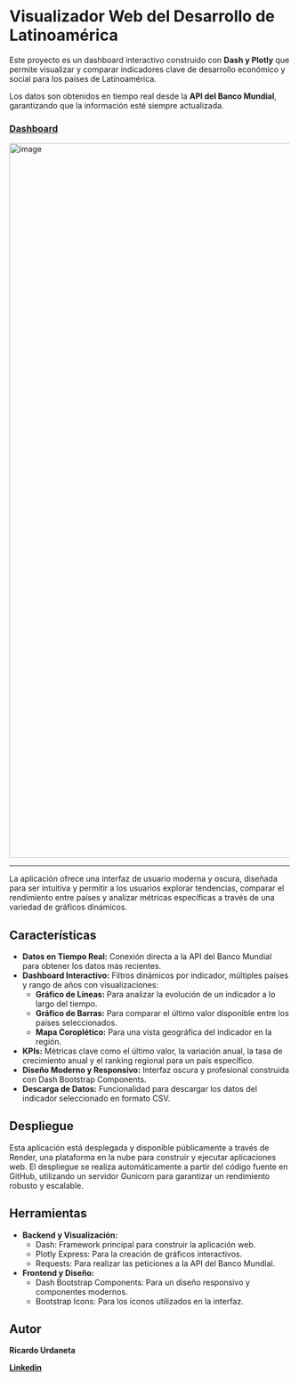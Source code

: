 # Visualizador Web del Desarrollo de Latinoamérica

Este proyecto es un dashboard interactivo construido con **Dash y Plotly** que permite visualizar y comparar indicadores clave de desarrollo económico y social para los países de Latinoamérica. 

Los datos son obtenidos en tiempo real desde la **API del Banco Mundial**, garantizando que la información esté siempre actualizada.

### **[Dashboard](https://visualizador-de-desarrollo-de.onrender.com/)**

<img width="2545" height="1285" alt="image" src="https://github.com/user-attachments/assets/80410f9b-5832-42b0-a1a0-9b32a1236ab7" />


---



La aplicación ofrece una interfaz de usuario moderna y oscura, diseñada para ser intuitiva y permitir a los usuarios explorar tendencias, comparar el rendimiento entre países y analizar métricas específicas a través de una variedad de gráficos dinámicos.

##  Características

* **Datos en Tiempo Real:** Conexión directa a la API del Banco Mundial para obtener los datos más recientes.
* **Dashboard Interactivo:** Filtros dinámicos por indicador, múltiples países y rango de años con visualizaciones:
    * **Gráfico de Líneas:** Para analizar la evolución de un indicador a lo largo del tiempo.
    * **Gráfico de Barras:** Para comparar el último valor disponible entre los países seleccionados.
    * **Mapa Coroplético:** Para una vista geográfica del indicador en la región.
* **KPIs:** Métricas clave como el último valor, la variación anual, la tasa de crecimiento anual y el ranking regional para un país específico.
* **Diseño Moderno y Responsivo:** Interfaz oscura y profesional construida con Dash Bootstrap Components.
* **Descarga de Datos:** Funcionalidad para descargar los datos del indicador seleccionado en formato CSV.

## Despliegue 

Esta aplicación está desplegada y disponible públicamente a través de Render, una plataforma en la nube para construir y ejecutar aplicaciones web. El despliegue se realiza automáticamente a partir del código fuente en GitHub, utilizando un servidor Gunicorn para garantizar un rendimiento robusto y escalable.

## Herramientas

* **Backend y Visualización:**
    * Dash: Framework principal para construir la aplicación web.
    * Plotly Express: Para la creación de gráficos interactivos.
    * Requests: Para realizar las peticiones a la API del Banco Mundial.
* **Frontend y Diseño:**
    * Dash Bootstrap Components: Para un diseño responsivo y componentes modernos.
    * Bootstrap Icons: Para los íconos utilizados en la interfaz.

## Autor

**Ricardo Urdaneta**

**[Linkedin](https://www.linkedin.com/in/ricardourdanetacastro)**
